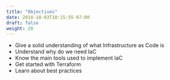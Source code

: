 ```yaml
---
title: "Objectives"
date: 2018-10-03T10:15:55-07:00
draft: false
weight: 20
---
```


- Give a solid understanding of what Infrastructure as Code is
- Understand why do we need IaC
- Know the main tools used to implement IaC
- Get started with Terraform
- Learn about best practices
